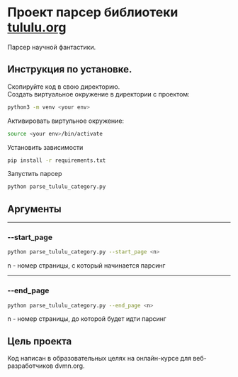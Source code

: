 # Проект парсер библиотеки [tululu.org](http://tululu.org)
Парсер научной фантастики.
## Инструкция по установке.
 Скопируйте код в свою директорию.  
 Cоздать виртуальное окружение в директории с проектом:
 ```bash 
 python3 -m venv <your env>
 ```
 Активировать виртульное окружение:
  ```bash 
  source <your env>/bin/activate
  ```
 Установить зависимости
 ```bash 
 pip install -r requirements.txt
 ```
 Запустить парсер
 ```bash 
 python parse_tululu_category.py
 ```
## Аргументы
***
### --start_page
```bash
python parse_tululu_category.py --start_page <n>
```
 n - номер страницы, с который начинается парсинг
***
### --end_page
```bash
python parse_tululu_category.py --end_page <n>
```
 n - номер страницы, до которой будет идти парсинг
## Цель проекта
Код написан в образовательных целях на онлайн-курсе для веб-разработчиков dvmn.org.


